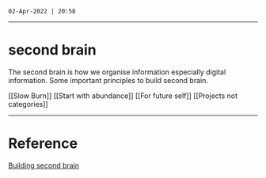 `02-Apr-2022 | 20:58`

---
# second brain

The second brain is how we organise information especially digital information.
Some important principles to build second brain.

[[Slow Burn]]
[[Start with abundance]]
[[For future self]]
[[Projects not categories]]


---
# Reference


[Building second brain](https://www.youtube.com/watch?v=OP3dA2GcAh8)